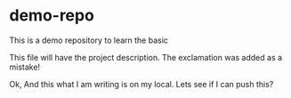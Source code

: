 # demo-repo
This is a demo repository to learn the basic

This file will have the project description. The exclamation was added as a mistake!

Ok, And this what I am writing is on my local. Lets see if I can push this?